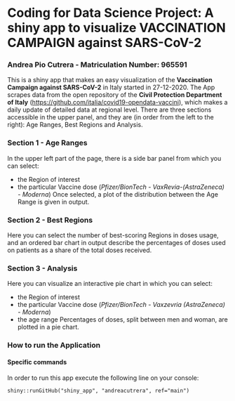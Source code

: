 # Coding for Data Science Project: A shiny app to visualize VACCINATION CAMPAIGN against SARS-CoV-2
### Andrea Pio Cutrera - Matriculation Number: 965591

This is a shiny app that makes an easy visualization of the **Vaccination Campaign against SARS-CoV-2** in Italy started in 27-12-2020.
The App scrapes data from the open repository of the **Civil Protection Department of Italy** (<https://github.com/italia/covid19-opendata-vaccini>), which makes a daily update of detailed data at regional level.
There are three sections accessible in the upper panel, and they are (in order from the left to the right): Age Ranges, Best Regions and Analysis.
### Section 1 - Age Ranges
In the upper left part of the page, there is a side bar panel from which you can select:
- the Region of interest
- the particular Vaccine dose (_Pfizer/BionTech - VaxRevia-(AstraZeneca) - Moderna_)
Once selected, a plot of the distribution between the Age Range is given in output.
### Section 2 - Best Regions
Here you can select the number of best-scoring Regions in doses usage, and an ordered bar chart in output describe the percentages of doses used on patients as a share of the total doses received.
### Section 3 - Analysis
Here you can visualize an interactive pie chart in which you can select:
- the Region of interest
- the particular Vaccine dose (_Pfizer/BionTech - Vaxzevria (AstraZeneca) - Moderna_)
- the age range
Percentages of doses, split between men and woman, are plotted in a pie chart.
### How to run the Application
#### Specific commands
In order to run this app execute the following line on your console:
```
shiny::runGitHub("shiny_app", "andreacutrera", ref="main")
```









